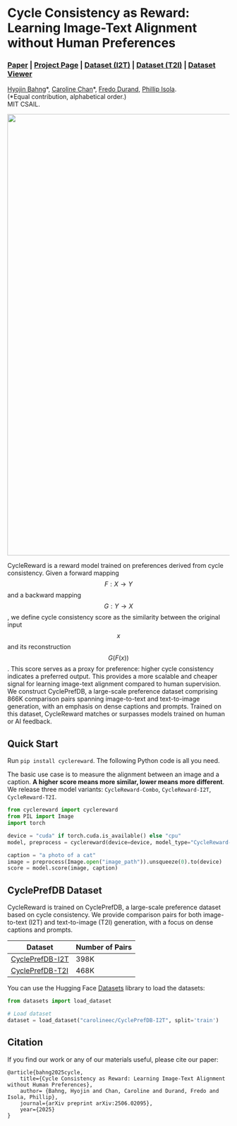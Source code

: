 # Cycle Consistency as Reward: Learning Image-Text Alignment without Human Preferences
### [Paper](https://arxiv.org/abs/2506.02095) | [Project Page](https://cyclereward.github.io/) | [Dataset (I2T)](https://huggingface.co/datasets/carolineec/CyclePrefDB-I2T) | [Dataset (T2I)](https://huggingface.co/datasets/carolineec/CyclePrefDB-T2I) | [Dataset Viewer](https://cyclereward.github.io/#dataset)

[Hyojin Bahng](https://hjbahng.github.io/)\*, [Caroline Chan](https://people.csail.mit.edu/cmchan/)\*, [Fredo Durand](https://people.csail.mit.edu/fredo/), [Phillip Isola](https://web.mit.edu/phillipi/).<br>
(*Equal contribution, alphabetical order.)<br>
MIT CSAIL.

<p align="center">
    <img src="images/teaser.jpg" width="1000px">
</p>

CycleReward is a reward model trained on preferences derived from cycle consistency. Given a forward mapping $$F:X \rightarrow Y$$ and a backward mapping $$G: Y \rightarrow X$$, we define cycle consistency score as the similarity between the original input $$x$$ and its reconstruction $$G(F(x))$$. This score serves as a proxy for preference: higher cycle consistency indicates a preferred output. This provides a more scalable and cheaper signal for learning image-text alignment compared to human supervision. We construct CyclePrefDB, a large-scale preference dataset comprising 866K comparison pairs spanning image-to-text and text-to-image generation, with an emphasis on dense captions and prompts. Trained on this dataset, CycleReward matches or surpasses models trained on human or AI feedback.

## Quick Start
Run `pip install cyclereward`. The following Python code is all you need.

The basic use case is to measure the alignment between an image and a caption. **A higher score means more similar, lower means more different**. We release three model variants: `CycleReward-Combo`, `CycleReward-I2T`, `CycleReward-T2I`.

```python
from cyclereward import cyclereward
from PIL import Image
import torch 

device = "cuda" if torch.cuda.is_available() else "cpu"
model, preprocess = cyclereward(device=device, model_type="CycleReward-Combo")

caption = "a photo of a cat"
image = preprocess(Image.open("image_path")).unsqueeze(0).to(device)
score = model.score(image, caption) 
```

## CyclePrefDB Dataset
CycleReward is trained on CyclePrefDB, a large-scale preference dataset based on cycle consistency. We provide comparison pairs for both image-to-text (I2T) and text-to-image (T2I) generation, with a focus on dense captions and prompts.

| Dataset | Number of Pairs |
| ------ | ------ | 
| [CyclePrefDB-I2T](https://huggingface.co/datasets/carolineec/CyclePrefDB-I2T) | 398K |
| [CyclePrefDB-T2I](https://huggingface.co/datasets/carolineec/CyclePrefDB-T2I) | 468K |

You can use the Hugging Face [Datasets](https://huggingface.co/docs/datasets/quickstart) library to load the datasets:
```python
from datasets import load_dataset

# Load dataset
dataset = load_dataset("carolineec/CyclePrefDB-I2T", split='train')
```

## Citation

If you find our work or any of our materials useful, please cite our paper:
```
@article{bahng2025cycle,
    title={Cycle Consistency as Reward: Learning Image-Text Alignment without Human Preferences},
    author= {Bahng, Hyojin and Chan, Caroline and Durand, Fredo and Isola, Phillip},
    journal={arXiv preprint arXiv:2506.02095},
    year={2025}
}
```